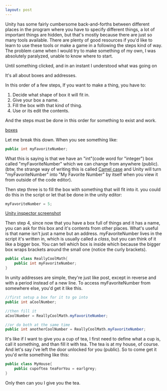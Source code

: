```yaml
---
layout: post
---
```

Unity has some fairly cumbersome back-and-forths between different places in the program where you have to specify different things, a lot of important things are hidden, but that's mostly because there are just so many tools available.
There are plenty of good resources if you'd like to learn to use these tools or make a game in a following the steps kind of way. The problem came when I would try to make something of my own, I was absolutely paralyzed, unable to know where to start.

Until something clicked, and in an instant I understood what was going on

It's all about boxes and addresses.

In this order of a few steps, If you want to make a thing, you have to:

1. Decide what shape of box it will fit in.
2. Give your box a name.
3. Fill the box with that kind of thing.
4. Use or its edit the contents.

And the steps must be done in this order for something to exist and work.

[boxes](/images/code-boxes.png)

Let me break this down. When you see something like:

````C#
public int myFavoriteNumber;
````

What this is saying is that we have an "int"(code word for "integer") box called "myFavoriteNumber" which we can change from anywhere (public). (btw, the strange way of writing this is called [Camel case](https://en.wikipedia.org/wiki/Camel_case) and Unity will turn "myFavoriteNumber" into "My Favorite Number" by itself when you view it from outside of the code editor).

Then step three is to fill the box with something that will fit into it. you could do this in the script or let that be done in the unity editor:

````C#
myFavoriteNumber = 5;
````

[Unity inspector screenshot](/images/sea-sharp.png)

Then step 4, since now that you have a box full of things and it has a name, you can ask for this box and it's contents from other places.
What's useful is that name isn't just a name but an address. myFavoriteNumber lives in the script it's written in, which is usually called a *class*, but you can think of it like a bigger box. You can tell which box is inside which because the bigger box wraps brackets around the small one (notice the curly brackets).

````C#
public class ReallyCoolMath{
	public int myFavoriteNumber;
}
````

In unity addresses are simple, they're just like post, except in reverse and with a period instead of a new line. To access myFavoriteNumber from somewhere else, you'd get it like this.

````C#
//first setup a box for it to go into
public int aCoolNumber;

//then fill it
aCoolNumber = ReallyCoolMath.myFavoriteNumber;

//or do both at the same time
public int anotherCoolNumber = ReallyCoolMath.myFavoriteNumber;
````

It's like if I want to give you a cup of tea, I first need to define what a cup is, call it something, and than fill it with tea. The tea is at my house, of course. And let's say i've left the door unlocked for you (public). So to come get it you'd write something like this:

````C#
public class MyHouse{
	public cupoftea teaForYou = earlgrey;
}
````

Only then can you I give you the tea. 